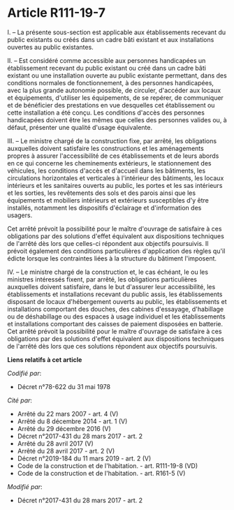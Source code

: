# Article R111-19-7

I. – La présente sous-section est applicable aux établissements recevant du public existants ou créés dans un cadre bâti
existant et aux installations ouvertes au public existantes.

II. – Est considéré comme accessible aux personnes handicapées un établissement recevant du public existant ou créé dans un
cadre bâti existant ou une installation ouverte au public existante permettant, dans des conditions normales de
fonctionnement, à des personnes handicapées, avec la plus grande autonomie possible, de circuler, d'accéder aux locaux et
équipements, d'utiliser les équipements, de se repérer, de communiquer et de bénéficier des prestations en vue desquelles cet
établissement ou cette installation a été conçu. Les conditions d'accès des personnes handicapées doivent être les mêmes que
celles des personnes valides ou, à défaut, présenter une qualité d'usage équivalente.

III. – Le ministre chargé de la construction fixe, par arrêté, les obligations auxquelles doivent satisfaire les
constructions et les aménagements propres à assurer l'accessibilité de ces établissements et de leurs abords en ce qui
concerne les cheminements extérieurs, le stationnement des véhicules, les conditions d'accès et d'accueil dans les bâtiments,
les circulations horizontales et verticales à l'intérieur des bâtiments, les locaux intérieurs et les sanitaires ouverts au
public, les portes et les sas intérieurs et les sorties, les revêtements des sols et des parois ainsi que les équipements et
mobiliers intérieurs et extérieurs susceptibles d'y être installés, notamment les dispositifs d'éclairage et d'information
des usagers.

Cet arrêté prévoit la possibilité pour le maître d'ouvrage de satisfaire à ces obligations par des solutions d'effet
équivalent aux dispositions techniques de l'arrêté dès lors que celles-ci répondent aux objectifs poursuivis. Il prévoit
également des conditions particulières d'application des règles qu'il édicte lorsque les contraintes liées à la structure du
bâtiment l'imposent.

IV. – Le ministre chargé de la construction et, le cas échéant, le ou les ministres intéressés fixent, par arrêté, les
obligations particulières auxquelles doivent satisfaire, dans le but d'assurer leur accessibilité, les établissements et
installations recevant du public assis, les établissements disposant de locaux d'hébergement ouverts au public, les
établissements et installations comportant des douches, des cabines d'essayage, d'habillage ou de déshabillage ou des espaces
à usage individuel et les établissements et installations comportant des caisses de paiement disposées en batterie. Cet
arrêté prévoit la possibilité pour le maître d'ouvrage de satisfaire à ces obligations par des solutions d'effet équivalent
aux dispositions techniques de l'arrêté dès lors que ces solutions répondent aux objectifs poursuivis.

**Liens relatifs à cet article**

_Codifié par_:

  - Décret n°78-622 du 31 mai 1978

_Cité par_:

  - Arrêté du 22 mars 2007 - art. 4 (V)
  - Arrêté du 8 décembre 2014 - art. 1 (V)
  - Arrêté du 29 décembre 2016 (V)
  - Décret n°2017-431 du 28 mars 2017 - art. 2
  - Arrêté du 28 avril 2017 (V)
  - Arrêté du 28 avril 2017 - art. 2 (V)
  - Décret n°2019-184 du 11 mars 2019 - art. 2 (V)
  - Code de la construction et de l'habitation. - art. R111-19-8 (VD)
  - Code de la construction et de l'habitation. - art. R161-5 (V)

_Modifié par_:

  - Décret n°2017-431 du 28 mars 2017 - art. 2
